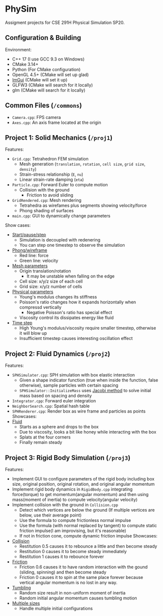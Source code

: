# PhySim
Assigment projects for CSE 291H Physical Simulation SP20.

## Configuration & Building
Environment:
- C++ 17 (I use GCC 9.3 on Windows)
- CMake 3.14+
- Python (For CMake configuration)
- OpenGL 4.5+ (CMake will set up glad)
- [ImGui](https://github.com/ocornut/imgui) (CMake will set it up)
- GLFW3 (CMake will search for it locally)
- glm (CMake will search for it locally)

## Common Files (`/commons`)
- `Camera.cpp`: FPS camera
- `Axes.cpp`: An axis frame located at the origin

## Project 1: Solid Mechanics (`/proj1`)
Features:
- `Grid.cpp`: Tetrahedron FEM simulation
    - Mesh generation (`translation`, `rotation`, `cell size`, `grid size`, `density`)
    - Strain-stress relationship (`E`, `nu`)
    - Linear strain-rate damping (`eta`)
- `Particle.cpp`: Forward Euler to compute motion
    - Collision with the ground
        - Friction to avoid sliding
- `GridRendered.cpp`: Mesh rendering
    - Tetrahedra as wirefames plus segments showing velocity/force
    - Phong shading of surfaces
- `main.cpp`: GUI to dynamically change parameters

Show cases:
- [Start/pause/step](docs/proj1/start_pause_step.webm)
    - Simulation is decoupled with redenering
    - You can step one timestep to observe the simulation
- [Phong/wireframe](docs/proj1/wireframe.webm)
    - Red line: force
    - Green line: velocity
- [Mesh parameters](docs/proj1/mesh.webm)
    - Origin translation/rotation
        - It may be unstable when falling on the edge
    - Cell size: x/y/z size of each cell
    - Grid size: x/y/z number of cells
- [Physical parameters](docs/proj1/physics.webm)
    - Young's modulus changes its stiffness
    - Poisson's ratio changes how it expands horizontally when compressd vertically
        - Negative Poisson's ratio has special effect
    - Viscosity control its dissipates energy like fluid
- [Time step](docs/proj1/timestep.webm)
    - High Young's modulus/viscosity require smaller timestep, otherwise it will blow up
    - Insufficient timestep causes interesting oscillation effect

## Project 2: Fluid Dynamics (`/proj2`)
Features:
- `SPHSimulater.cpp`: SPH simulation with box elastic interaction
    - Given a shape indicator function (true when inside the function, false otherwise), sample particles with certain spacing
    - `SPHSimulator::InitializeMass` uses [Jacobi method](https://en.wikipedia.org/wiki/Jacobi_method) to solve initial mass based on spacing and density
- `Integrator.cpp`: Forward euler integration
- `NeighborSearch.cpp`: Spatial hash table
- `SPHRenderer.cpp`: Render box as wire frame and particles as points
Showcases:
- [Fluid](docs/proj2.webm)
    - Starts as a sphere and drops to the box
    - Due to viscosity, looks a bit like honey while interacting with the box
    - Splats at the four corners
    - Finally remain steady

## Project 3: Rigid Body Simulation (`/proj3`)
Features:
- Implement GUI to configure parameters of the rigid body including box size, original position, original rotation, and original angular momentum
- Implement rigid body dynamics in `RigidBody.cpp` integrating force(torque) to get momentum(angular momentum) and then using mass(moment of inertia) to compute velocity(angular velocity)
- Implement collision with the ground in `Collision.cpp`
    - Detect which vertices are below the ground (If multiple vertices are below, use their average point)
    - Use the formula to compute frictionless normal impulse
    - Use the formula (with normal replaced by tangent) to compute static friction impulse(I am improvising, but it's reasonable)
    - If not in friction cone, compute dynamic friction impulse
Showcases:
- [Collision](docs/proj3/collision.webm)
    - Restitution 0.5 causes it to rebounce a little and then become steady
    - Restitution 0 causes it to become steady immediately
    - Restitution 1 causes it to rebounce forever
- [Friction](docs/proj3/friction.webm)
    - Friction 0.6 causes it to have random interaction with the gound (sliding, spinning) and then become steady
    - Friction 0 causes it to spin at the same place forever because vertical angular momentum is no lost in any way.
- [Tumbling](docs/proj3/tumbling.webm)
    - Random size result in non-uniform moment of inertia
    - Random initial angular momentum causes tumbling motion
- [Multiple sizes](docs/proj3/sizes.webm)
    - Handle multiple initial configurations